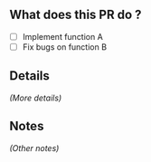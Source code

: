 ## What does this PR do ?

- [ ] Implement function A
- [ ] Fix bugs on function B

## Details
*(More details)*

## Notes
*(Other notes)*
